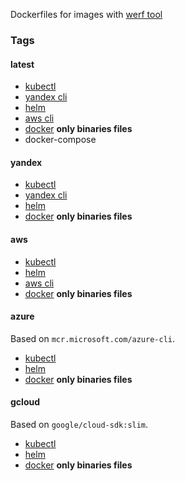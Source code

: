 Dockerfiles for images with [werf tool](https://werf.io/)

### Tags

#### latest

- [kubectl](https://kubernetes.io/docs/tasks/tools/install-kubectl/)
- [yandex cli](https://cloud.yandex.com/docs/cli/quickstart)
- [helm](https://helm.sh/)
- [aws cli](https://docs.aws.amazon.com/cli/latest/userguide/install-cliv2-linux.html)
- [docker](https://docs.docker.com/install/linux/docker-ce/binaries/) **only binaries files**
- docker-compose


#### yandex

- [kubectl](https://kubernetes.io/docs/tasks/tools/install-kubectl/)
- [yandex cli](https://cloud.yandex.com/docs/cli/quickstart)
- [helm](https://helm.sh/)
- [docker](https://docs.docker.com/install/linux/docker-ce/binaries/) **only binaries files**

#### aws

- [kubectl](https://kubernetes.io/docs/tasks/tools/install-kubectl/)
- [helm](https://helm.sh/)
- [aws cli](https://docs.aws.amazon.com/cli/latest/userguide/install-cliv2-linux.html)
- [docker](https://docs.docker.com/install/linux/docker-ce/binaries/) **only binaries files**

#### azure

Based on `mcr.microsoft.com/azure-cli`.

- [kubectl](https://kubernetes.io/docs/tasks/tools/install-kubectl/)
- [helm](https://helm.sh/)
- [docker](https://docs.docker.com/install/linux/docker-ce/binaries/) **only binaries files**

#### gcloud

Based on `google/cloud-sdk:slim`.

- [kubectl](https://kubernetes.io/docs/tasks/tools/install-kubectl/)
- [helm](https://helm.sh/)
- [docker](https://docs.docker.com/install/linux/docker-ce/binaries/) **only binaries files**